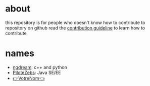 # about

this repository is for people who doesn't know how to contribute to repository on github
read the [contribution guideline](contributing.md) to learn how to contribute


# names

 - [ngdream](https://github.com/ngdream): c++ and python
 - [PiloteZebs](https://github.com/NGUENAZEBS): Java SE/EE
 - [👉VotreNom👈](https://github.com/NGcodeX/Contributing-to-NGcodeX/issues/1#issue-1549472391)

